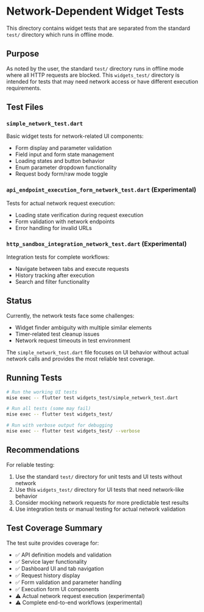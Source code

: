 # Network-Dependent Widget Tests

This directory contains widget tests that are separated from the standard `test/` directory which runs in offline mode.

## Purpose

As noted by the user, the standard `test/` directory runs in offline mode where all HTTP requests are blocked. This `widgets_test/` directory is intended for tests that may need network access or have different execution requirements.

## Test Files

### `simple_network_test.dart`
Basic widget tests for network-related UI components:
- Form display and parameter validation
- Field input and form state management  
- Loading states and button behavior
- Enum parameter dropdown functionality
- Request body form/raw mode toggle

### `api_endpoint_execution_form_network_test.dart` (Experimental)
Tests for actual network request execution:
- Loading state verification during request execution
- Form validation with network endpoints
- Error handling for invalid URLs

### `http_sandbox_integration_network_test.dart` (Experimental)
Integration tests for complete workflows:
- Navigate between tabs and execute requests
- History tracking after execution
- Search and filter functionality

## Status

Currently, the network tests face some challenges:
- Widget finder ambiguity with multiple similar elements
- Timer-related test cleanup issues  
- Network request timeouts in test environment

The `simple_network_test.dart` file focuses on UI behavior without actual network calls and provides the most reliable test coverage.

## Running Tests

```bash
# Run the working UI tests
mise exec -- flutter test widgets_test/simple_network_test.dart

# Run all tests (some may fail)
mise exec -- flutter test widgets_test/

# Run with verbose output for debugging
mise exec -- flutter test widgets_test/ --verbose
```

## Recommendations

For reliable testing:
1. Use the standard `test/` directory for unit tests and UI tests without network
2. Use this `widgets_test/` directory for UI tests that need network-like behavior
3. Consider mocking network requests for more predictable test results
4. Use integration tests or manual testing for actual network validation

## Test Coverage Summary

The test suite provides coverage for:
- ✅ API definition models and validation
- ✅ Service layer functionality  
- ✅ Dashboard UI and tab navigation
- ✅ Request history display
- ✅ Form validation and parameter handling
- ✅ Execution form UI components
- ⚠️ Actual network request execution (experimental)
- ⚠️ Complete end-to-end workflows (experimental)